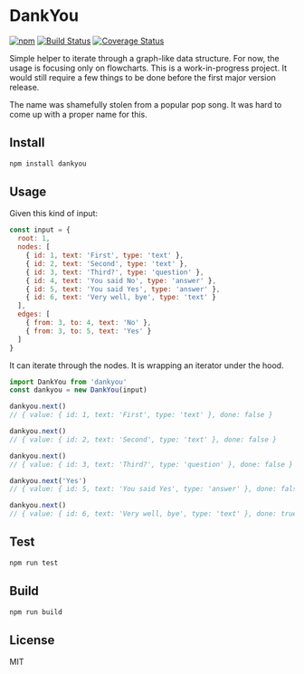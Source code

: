 # DankYou
[![npm](https://img.shields.io/npm/v/dankyou.svg)](https://www.npmjs.com/package/dankyou)
[![Build Status](https://travis-ci.com/briwa/dankyou.svg?branch=master)](https://travis-ci.com/briwa/dankyou)
[![Coverage Status](https://coveralls.io/repos/github/briwa/dankyou/badge.svg?branch=master)](https://coveralls.io/github/briwa/dankyou?branch=master)


Simple helper to iterate through a graph-like data structure. For now, the usage is focusing only on flowcharts.
This is a work-in-progress project. It would still require a few things to be done before the first major version release.

The name was shamefully stolen from a popular pop song. It was hard to come up with a proper name for this.

## Install
```bash
npm install dankyou
```

## Usage
Given this kind of input:
```javascript
const input = {
  root: 1,
  nodes: [
    { id: 1, text: 'First', type: 'text' },
    { id: 2, text: 'Second', type: 'text' },
    { id: 3, text: 'Third?', type: 'question' },
    { id: 4, text: 'You said No', type: 'answer' },
    { id: 5, text: 'You said Yes', type: 'answer' },
    { id: 6, text: 'Very well, bye', type: 'text' }
  ],
  edges: [
    { from: 3, to: 4, text: 'No' },
    { from: 3, to: 5, text: 'Yes' }
  ]
}
```

It can iterate through the nodes. It is wrapping an iterator under the hood.
```javascript
import DankYou from 'dankyou'
const dankyou = new DankYou(input)

dankyou.next()
// { value: { id: 1, text: 'First', type: 'text' }, done: false }

dankyou.next()
// { value: { id: 2, text: 'Second', type: 'text' }, done: false }

dankyou.next()
// { value: { id: 3, text: 'Third?', type: 'question' }, done: false }

dankyou.next('Yes')
// { value: { id: 5, text: 'You said Yes', type: 'answer' }, done: false }

dankyou.next()
// { value: { id: 6, text: 'Very well, bye', type: 'text' }, done: true }
```

## Test
```bash
npm run test
```

## Build
```bash
npm run build
```

## License
MIT